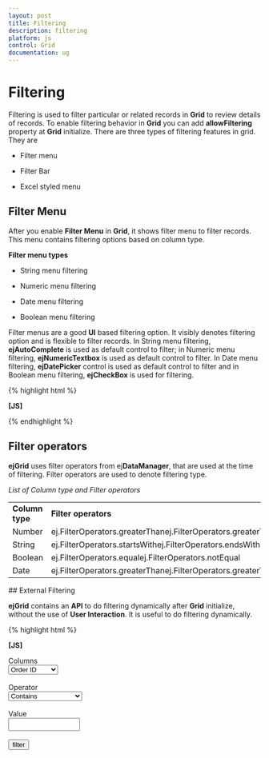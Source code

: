 ```yaml
---
layout: post
title: Filtering
description: filtering
platform: js
control: Grid
documentation: ug
---
```


# Filtering

Filtering is used to filter particular or related records in **Grid** to review details of records. To enable filtering behavior in **Grid** you can add **allowFiltering** property at **Grid** initialize. There are three types of filtering features in grid. They are

* Filter menu

* Filter Bar

* Excel styled menu

## Filter Menu 

After you enable **Filter Menu** in **Grid**, it shows filter menu to filter records. This menu contains filtering options based on column type.

**Filter menu types**

* String menu filtering 

* Numeric menu filtering

* Date menu filtering

* Boolean menu filtering

Filter menus are a good **UI** based filtering option. It visibly denotes filtering option and is flexible to filter records. In String menu filtering, **ejAutoComplete** is used as default control to filter; in Numeric menu filtering, **ejNumericTextbox** is used as default control to filter. In Date menu filtering, **ejDatePicker** control is used as default control to filter and in Boolean menu filtering, **ejCheckBox** is used for filtering. 

{% highlight html %}

**[JS]**

<div id="Grid"></div>
        <script type="text/javascript">
            $(function () {// Document is ready.
                $("#Grid").ejGrid({
                    dataSource: window.gridData,
**allowFiltering: true,**
                    **filterSettings: {filterType:"menu"},**
allowPaging: true,                  
                });
            });

        </script>


{% endhighlight %}



The following output is displayed as a result of the above code example.

{% include image.html url="/js/Grid/Concepts-and-Features/Filtering_images/Filtering_img1.png" Caption="Filter menu"%}

## Filter Bar

**Filter bar** is one of the types of filtering. It is otherwise called **text filtering** as filter bar working is based on text boxes. Through this you can filter records. **Filter bars** have expression to filter records. They are based on type of column. 

_List of Filter Bar Expressions_

<table>
<tr>
<td rowspan = "4">
Numeric column</td><td>
> value</td><td rowspan = "4">
To filter numeric column. You can use these expressions.</td></tr>
<tr>
<td>
< value</td></tr>
<tr>
<td>
= value</td></tr>
<tr>
<td>
!= value</td></tr>
<tr>
<td>
String</td><td>
startsWith</td><td>
By default, string filtering works starts with operator</td></tr>
<tr>
<td>
Date</td><td>
Equal</td><td>
By default, date filter bar matches records with same date value</td></tr>
<tr>
<td>
Boolean</td><td>
Equal</td><td>
Boolean filter bar works with either <b>true</b> or <b>false</b>.</td></tr>
</table>


{% highlight javascript %}

**[JS]**
****
<div id="Grid"></div>
        <script type="text/javascript">
            $(function () {// Document is ready.
                $("#Grid").ejGrid({
                    dataSource: window.gridData,
                    **allowFiltering: true,**
                    **filterSettings: { filterType: ej.Grid.FilterType.FilterBar },**
                    allowPaging: true,
                });
            });

        </script>


{% endhighlight %}



The following output is displayed as a result of the above code example.

{% include image.html url="/js/Grid/Concepts-and-Features/Filtering_images/Filtering_img2.png" Caption="Filter Bar"%}

## Excel styled menu

You can enable the Excel like filter menu by setting the **filterType** as “excel” of the **filterSettings** property. The filter menu is displayed after clicking the filter icon in the column headers. 

The filter menu contains options such as Sorting, Clear filter, submenu for the advanced filter options, 

### Checkbox list

The Checkbox list is available in the menu that contains the possible filter value for the column. It shows the list of possible filter values with the checkbox. The filter value can be selected by clicking the checkbox corresponding to that value. By clicking the **Ok** button, the column is filtered based on the values checked in the checkbox list. The **SelectAll** checkbox is also present in the checkbox list that allows either select or deselect all the checkboxes.

The output of the excel like filterin as shown as below.

{% include image.html url="/js/Grid/Concepts-and-Features/Filtering_images/Filtering_img3.png" Caption="Checkbox list"%}

A Search box is available at the top of the check box list that is used to search the possible filter choices. The number of possible filter choices are restricted by the setting the **maxFilterChoices** property of the **filterSettings**. 

### Advanced Filter

The Submenu items in the filter menu provide the advanced filtering options for end users. When selecting a sub menu item, a separate dialog box opens and displays an advanced filter drop-down that lists the available filter operators for the respective filtering column. The filtering is performed by clicking the **Ok** button.

The ourput of the custom filter menu was showed in below screenshot.

{% include image.html url="/js/Grid/Concepts-and-Features/Filtering_images/Filtering_img4.png" Caption="Advanced Filter"%}

{% include image.html url="/js/Grid/Concepts-and-Features/Filtering_images/Filtering_img5.png" Caption="Custom Filter"%}

{% highlight html %}


[JS]  

<div id="Filtering"></div>

 <script type="text/javascript">
            $(function () {// Document is ready.
                $("#Filtering").ejGrid({
                    dataSource: window.gridData,
                    allowSorting:true
**allowFiltering: true,**
                    **filterSettings: { filterType: "excel", maxFilterChoices:100,enableCaseSensitivity:false },**
                    allowPaging: true,
                    columns: [
                        { field: "OrderID", headerText: "Order ID", textAlign: "right" },
                        { field: "CustomerID", headerText: "Customer ID" },
                        { field: "OrderDate", headerText: "Order Date", format: "{0:MM/dd/yy}" },
                        { field: "EmployeeID", headerText: "Employee ID", textAlign: "right" },
                        { field: "ShipCity", headerText: "Ship City" },
                        { field: "Verified", headerText: "Verified" }
                    ]

                });
            });
</script>



{% endhighlight %}

## Filter operators

**ejGrid** uses filter operators from ej**DataManager**, that are used at the time of filtering. Filter operators are used to denote filtering type.

_List of Column type and Filter operators_

<table>
<tr>
<td>
<b>Column type</b></td><td>
<b>Filter operators</b></td></tr>
<tr>
<td>
Number</td><td>
ej.FilterOperators.greaterThanej.FilterOperators.greaterThanOrEqualej.FilterOperators.lessThanej.FilterOperators.lessThanOrEqualej.FilterOperators.equal</td></tr>
<tr>
<td>
String</td><td>
ej.FilterOperators.startsWithej.FilterOperators.endsWithej.FilterOperators.containsej.FilterOperators.equalej.FilterOperators.notEqual</td></tr>
<tr>
<td>
Boolean</td><td>
ej.FilterOperators.equalej.FilterOperators.notEqual</td></tr>
<tr>
<td>
Date</td><td>
ej.FilterOperators.greaterThanej.FilterOperators.greaterThanOrEqualej.FilterOperators.lessThanej.FilterOperators.lessThanOrEqualej.FilterOperators.equal</td></tr>
</table>
## External Filtering

**ejGrid** contains an **API** to do filtering dynamically after **Grid** initialize, without the use of **User Interaction**. It is useful to do filtering dynamically.

{% highlight html %}

**[JS]**

<div>
        <div class="row">
            <div class="col-md-1">
                Columns
            </div>
            <div class="col-md-1">
                <select id="columns">
                    <option value="OrderID">Order ID</option>
                    <option value="CustomerID">Customer ID</option>
                    <option value="EmployeeID">Employee ID</option>
                    <option value="ShipCity">Ship City</option>
                    <option value="Verified">Verified</option>
                </select>
            </div>
        </div>
        <br />
        <div class="row">
            <div class="col-md-1">
                Operator
            </div>
            <div class="col-md-1">
                <select id="operator">
                    <option value="contains">Contains</option>
                    <option value="endswith">Endswith</option>
                    <option value="equal">Equal</option>
                    <option value="greaterthan">Greaterthan</option>
                    <option value="greaterthanorequal">GreaterThanOrEqual</option>
                    <option value="lessthan">LessThan</option>
                    <option value="lessthanorequal">LessThanOrEqual</option>
                    <option value="notequal">NotEqual</option>
                    <option value="startswith">StartsWith</option>
                </select>
            </div>
        </div>
        <br />
        <div class="row">
            <div class="col-md-1">
                Value
            </div>
            <div class="col-md-1">
                <input type="text" class="e-ejinputtext" id="value" style="width: 143px;height:26px" />
            </div>
        </div>
        <br />
        <div class="row">
            <div class="col-md-2">
                <input type="button" id="filter" value="filter" />
            </div>
        </div>
    </div>
    <div id="Grid"></div>
    <script type="text/javascript">
        $(function () {// Document is ready.
            $("#Grid").ejGrid({
                dataSource: window.gridData,
                allowFiltering: true,
                filterSettings: { filterType: ej.Grid.FilterType.Menu },
                allowPaging: true,                                     
            });
            $("#columns,#operator").ejDropDownList();
            $("#filter").ejButton({
                click: function (args) {
                    $("#Grid").ejGrid("filterColumn", $("#columns").ejDropDownList("getSelectedValue"), $("#operator").ejDropDownList("getSelectedValue"), $("#value").val(),"and");
                }
            });
        });

    </script>


{% endhighlight %}



The following output is displayed as a result of the above code example.

{% include image.html url="/js/Grid/Concepts-and-Features/Filtering_images/Filtering_img6.png" Caption="Dynamic Filtering"%}

